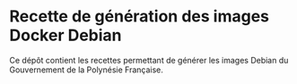 # Recette de génération des images Docker Debian

Ce dépôt contient les recettes permettant de générer les images Debian du Gouvernement de la Polynésie Française.
